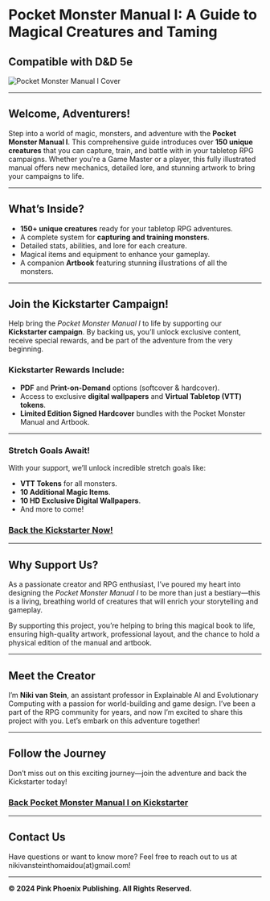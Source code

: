 # **Pocket Monster Manual I: A Guide to Magical Creatures and Taming**  
## Compatible with D&D 5e

![Pocket Monster Manual I Cover](path-to-cover-image)

---

## **Welcome, Adventurers!**

Step into a world of magic, monsters, and adventure with the **Pocket Monster Manual I**. This comprehensive guide introduces over **150 unique creatures** that you can capture, train, and battle with in your tabletop RPG campaigns. Whether you're a Game Master or a player, this fully illustrated manual offers new mechanics, detailed lore, and stunning artwork to bring your campaigns to life.

---

## **What’s Inside?**

- **150+ unique creatures** ready for your tabletop RPG adventures.
- A complete system for **capturing and training monsters**.
- Detailed stats, abilities, and lore for each creature.
- Magical items and equipment to enhance your gameplay.
- A companion **Artbook** featuring stunning illustrations of all the monsters.

---

## **Join the Kickstarter Campaign!**

Help bring the *Pocket Monster Manual I* to life by supporting our **Kickstarter campaign**. By backing us, you’ll unlock exclusive content, receive special rewards, and be part of the adventure from the very beginning.

### **Kickstarter Rewards Include:**
- **PDF** and **Print-on-Demand** options (softcover & hardcover).
- Access to exclusive **digital wallpapers** and **Virtual Tabletop (VTT) tokens**.
- **Limited Edition Signed Hardcover** bundles with the Pocket Monster Manual and Artbook.

---

### **Stretch Goals Await!**
With your support, we’ll unlock incredible stretch goals like:
- **VTT Tokens** for all monsters.
- **10 Additional Magic Items**.
- **10 HD Exclusive Digital Wallpapers**.
- And more to come!

### **[Back the Kickstarter Now!](https://www.kickstarter.com/projects/nikivanstein/pocket-monster-manual-i)**

---

## **Why Support Us?**

As a passionate creator and RPG enthusiast, I’ve poured my heart into designing the *Pocket Monster Manual I* to be more than just a bestiary—this is a living, breathing world of creatures that will enrich your storytelling and gameplay.

By supporting this project, you’re helping to bring this magical book to life, ensuring high-quality artwork, professional layout, and the chance to hold a physical edition of the manual and artbook.

---

## **Meet the Creator**

I’m **Niki van Stein**, an assistant professor in Explainable AI and Evolutionary Computing with a passion for world-building and game design. I’ve been a part of the RPG community for years, and now I’m excited to share this project with you. Let’s embark on this adventure together!

---

## **Follow the Journey**

Don’t miss out on this exciting journey—join the adventure and back the Kickstarter today!

### **[Back Pocket Monster Manual I on Kickstarter](https://www.kickstarter.com/projects/nikivanstein/pocket-monster-manual-i)**

---

## **Contact Us**

Have questions or want to know more? Feel free to reach out to us at nikivansteinthomaidou(at)gmail.com!

---

**© 2024 Pink Phoenix Publishing. All Rights Reserved.**